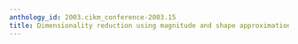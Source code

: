 ```yaml
---
anthology_id: 2003.cikm_conference-2003.15
title: Dimensionality reduction using magnitude and shape approximations
---
```

